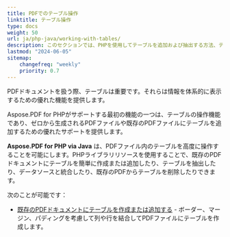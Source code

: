 ```yaml
---
title: PDFでのテーブル操作
linktitle: テーブル操作
type: docs
weight: 50
url: ja/php-java/working-with-tables/
description: このセクションでは、PHPを使用してテーブルを追加および抽出する方法、テーブルを操作および統合する方法について説明します。
lastmod: "2024-06-05"
sitemap:
    changefreq: "weekly"
    priority: 0.7
---
```


PDFドキュメントを扱う際、テーブルは重要です。それらは情報を体系的に表示するための優れた機能を提供します。

Aspose.PDF for PHPがサポートする最初の機能の一つは、テーブルの操作機能であり、ゼロから生成されるPDFファイルや既存のPDFファイルにテーブルを追加するための優れたサポートを提供します。

**Aspose.PDF for PHP via Java** は、PDFファイル内のテーブルを高度に操作することを可能にします。PHPライブラリリソースを使用することで、既存のPDFドキュメントにテーブルを簡単に作成または追加したり、テーブルを抽出したり、データソースと統合したり、既存のPDFからテーブルを削除したりできます。

次のことが可能です：

- [既存のPDFドキュメントにテーブルを作成または追加する](/pdf/php-java/add-table-in-existing-pdf-document/) - ボーダー、マージン、パディングを考慮して列や行を結合してPDFファイルにテーブルを作成します。